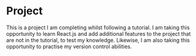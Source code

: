 # Project

This is a project I am completing whilst following a tutorial. I am taking this opportunity to learn React.js and add additional features to the project that are not in the tutorial, to test my knowledge. Likewise, I am also taking this opportunity to practise my version control abilities.
